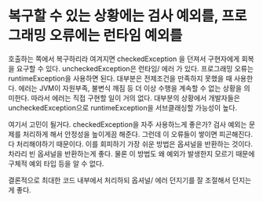 # 복구할 수 있는 상황에는 검사 예외를, 프로그래밍 오류에는 런타임 예외를

호출하는 쪽에서 복구하리라 여겨지면 checkedException 을 던져서 구현자에게 회복을 요구할 수 있다. uncheckedException은 런타임/ 에러 가 있다. 
프로그래밍 오류는 runtimeException을 사용하면 된다. 대부분은 전제조건을 만족하지 못했을 때 사용한다. 에러는 JVM이 자원부족, 불변식 깨짐 등 더 이상 수행을
계속할 수 없는 상황을 의미한다. 따라서 에러는 직접 구현할 일이 거의 없다. 대부분의 상황에서 개발자들은 uncheckedException으로 runtimeException을
서브클래싱할 가능성이 높다.

여기서 고민이 될거다. checkedException을 자주 사용하느게 좋은가? 검사 예외는 문제를 처리하게 해서 안정성을 높이게끔 해준다. 그런데 이 오류들이 쌓이면
피곤해진다. 다 처리해야하기 때문이다. 이를 회피하기 가장 쉬운 방법은 옵셔널을 반환하는 것이다. 차라리 빈 옵셔널을 반환하는게 좋다. 
물론 이 방법도 왜 예외가 발생한지 모르기 때문에 구체적 예외 타입 등을 알 수 없다. 

결론적으로 최대한 코드 내부에서 처리하되 옵셔널/ 에러 던지기를 잘 조절해서 던지는게 좋다.